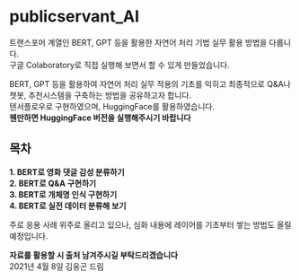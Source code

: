 # publicservant_AI

트랜스포머 계열인 BERT, GPT 등을 활용한 자연어 처리 기법 실무 활용 방법을 다룹니다.  
구글 Colaboratory로 직접 실행해 보면서 할 수 있게 만들었습니다.

BERT, GPT 등을 활용하여 자연어 처리 실무 적용의 기초를 익히고
최종적으로 Q&A나 챗봇, 추천시스템을 구축하는 방법을 공유하고자 합니다.  
텐서플로우로 구현하였으며, HuggingFace를 활용하였습니다.  
**웬만하면 HuggingFace 버전을 실행해주시기 바랍니다**

## 목차
**1. BERT로 영화 댓글 감성 분류하기**  
**2. BERT로 Q&A 구현하기**  
**3. BERT로 개체명 인식 구현하기**  
**4. BERT로 실전 데이터 분류해 보기**  



주로 응용 사례 위주로 올리고 있으나, 심화 내용에 레이어를 기초부터 쌓는 방법도 올릴 예정입니다.

**자료를 활용할 시 출처 남겨주시길 부탁드리겠습니다**  
2021년 4월 8일 김웅곤 드림
